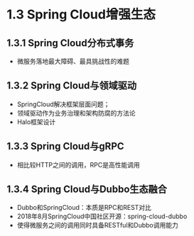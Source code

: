 # 1.3 Spring Cloud增强生态

## 1.3.1 Spring Cloud分布式事务
- 微服务落地最大障碍、最具挑战性的难题

## 1.3.2 Spring Cloud与领域驱动
- SpringCloud解决框架层面问题；
- 领域驱动作为业务治理和架构防腐的方法论
- Halo框架设计

## 1.3.3 Spring Cloud与gRPC

- 相比较HTTP之间的调用，RPC是高性能调用

## 1.3.4 Spring Cloud与Dubbo生态融合
- Dubbo和SpringCloud：本质是RPC和REST对比
- 2018年8月SpringCloud中国社区开源：spring-cloud-dubbo
- 使得微服务之间的调用同时具备RESTful和Dubbo调用能力
